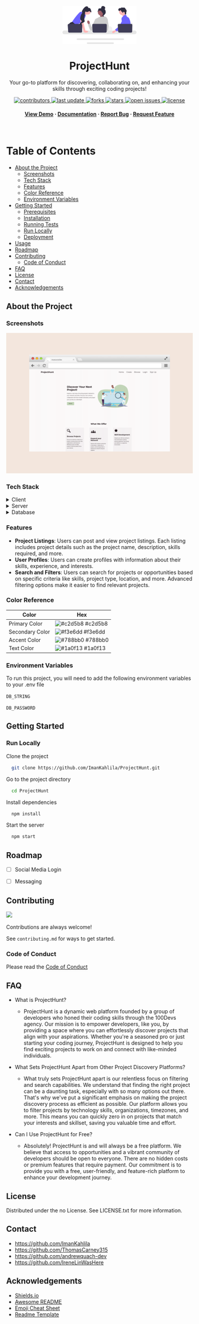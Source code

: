 <div align="center">


  <img src="assets/readme-pic.svg" alt="logo" width="200" height="auto" />
  <h1>ProjectHunt</h1>
  
  <p>
    Your go-to platform for discovering, collaborating on, and enhancing your skills through exciting coding projects!
  </p>
  
  
<!-- Badges -->
<p>
  <a href="https://github.com/Louis3797/awesome-readme-template/graphs/contributors">
    <img src="https://img.shields.io/github/contributors/ImanKahlila/ProjectHunt" alt="contributors" />
  </a>
  <a href="">
    <img src="https://img.shields.io/github/last-commit/ImanKahlila/ProjectHunt" alt="last update" />
  </a>
  <a href="https://github.com/ImanKahlila/ProjectHunt/network/members">
    <img src="https://img.shields.io/github/forks/ImanKahlila/ProjectHunt" alt="forks" />
  </a>
  <a href="https://github.com/ImanKahlila/ProjectHunt/stargazers">
    <img src="https://img.shields.io/github/stars/ImanKahlila/ProjectHunt" alt="stars" />
  </a>
  <a href="https://github.com/ImanKahlila/ProjectHunt/issues/">
    <img src="https://img.shields.io/github/issues/ImanKahlila/ProjectHunt" alt="open issues" />
  </a>
  <a href="https://github.com/ImanKahlila/ProjectHunt/blob/master/LICENSE">
    <img src="https://img.shields.io/github/license/Louis3797/awesome-readme-template.svg" alt="license" />
  </a>
</p>
   
<h4>
    <a href="https://github.com/ImanKahlila/ProjectHunt/">View Demo</a>
  <span> · </span>
    <a href="https://github.com/ImanKahlila/ProjectHunt">Documentation</a>
  <span> · </span>
    <a href="https://github.com/ImanKahlila/ProjectHunt/issues/">Report Bug</a>
  <span> · </span>
    <a href="https://github.com/ImanKahlila/ProjectHunt/issues/">Request Feature</a>
  </h4>
</div>

<br />

<!-- Table of Contents -->
# Table of Contents

- [About the Project](#about-the-project)
  * [Screenshots](#screenshots)
  * [Tech Stack](#tech-stack)
  * [Features](#features)
  * [Color Reference](#color-reference)
  * [Environment Variables](#environment-variables)
- [Getting Started](#getting-started)
  * [Prerequisites](#prerequisites)
  * [Installation](#installation)
  * [Running Tests](#running-tests)
  * [Run Locally](#run-locally)
  * [Deployment](#deployment)
- [Usage](#usage)
- [Roadmap](#roadmap)
- [Contributing](#contributing)
  * [Code of Conduct](#code-of-conduct)
- [FAQ](#faq)
- [License](#license)
- [Contact](#contact)
- [Acknowledgements](#acknowledgements)
  

<!-- About the Project -->
## About the Project


<!-- Screenshots -->
### Screenshots

<div align="center"> 
  <img src="assets/modern-browser-mockup.png" alt="screenshot" />
</div>


<!-- TechStack -->
### Tech Stack

<details>
  <summary>Client</summary>
  <ul>
    <li><a href="https://www.javascript.com/">JavaScript</a></li>
    <li><a href="https://ejs.co/">EJS</a></li>
    <li><a href="">HTML</a></li>
    <li><a href="">CSS</a></li>
  </ul>
</details>

<details>
  <summary>Server</summary>
  <ul>
    <li><a href="https://www.javascript.com/">JavaScript</a></li>
    <li><a href="https://expressjs.com/">Express.js</a></li>
  </ul>
</details>

<details>
<summary>Database</summary>
  <ul>
    <li><a href="https://www.mongodb.com/">MongoDB</a></li>
  </ul>
</details>

<!-- Features -->
### Features

- **Project Listings**: Users can post and view project listings. Each listing includes project details such as the project name, description, skills required, and more.
- **User Profiles**: Users can create profiles with information about their skills, experience, and interests.
- **Search and Filters**: Users can search for projects or opportunities based on specific criteria like skills, project type, location, and more. Advanced filtering options make it easier to find relevant projects.

<!-- Color Reference -->
### Color Reference

| Color             | Hex                                                                |
| ----------------- | ------------------------------------------------------------------ |
| Primary Color | ![#c2d5b8](https://via.placeholder.com/10/c2d5b8?text=+) #c2d5b8 |
| Secondary Color | ![#f3e6dd](https://via.placeholder.com/10/f3e6dd?text=+) #f3e6dd |
| Accent Color | ![#788bb0](https://via.placeholder.com/10/788bb0?text=+) #788bb0 |
| Text Color | ![#1a0f13](https://via.placeholder.com/10/1a0f13?text=+) #1a0f13 |


<!-- Env Variables -->
### Environment Variables

To run this project, you will need to add the following environment variables to your .env file

`DB_STRING`

`DB_PASSWORD`

<!-- Getting Started -->
## Getting Started

<!-- Run Locally -->
### Run Locally

Clone the project

```bash
  git clone https://github.com/ImanKahlila/ProjectHunt.git
```

Go to the project directory

```bash
  cd ProjectHunt
```

Install dependencies

```bash
  npm install
```

Start the server

```bash
  npm start
```


<!-- Roadmap -->
## Roadmap

* [ ] Social Media Login
* [ ] Messaging


<!-- Contributing -->
## Contributing

<a href="https://github.com/Louis3797/awesome-readme-template/graphs/contributors">
  <img src="https://contrib.rocks/image?repo=Louis3797/awesome-readme-template" />
</a>


Contributions are always welcome!

See `contributing.md` for ways to get started.


<!-- Code of Conduct -->
### Code of Conduct

Please read the [Code of Conduct](https://github.com/Louis3797/awesome-readme-template/blob/master/CODE_OF_CONDUCT.md)

<!-- FAQ -->
## FAQ

- What is ProjectHunt?

  + ProjectHunt is a dynamic web platform founded by a group of developers who honed their coding skills through the 100Devs agency. Our mission is to empower developers, like you, by providing a space where you can effortlessly discover projects that align with your aspirations. Whether you're a seasoned pro or just starting your coding journey, ProjectHunt is designed to help you find exciting projects to work on and connect with like-minded individuals.

- What Sets ProjectHunt Apart from Other Project Discovery Platforms?

  + What truly sets ProjectHunt apart is our relentless focus on filtering and search capabilities. We understand that finding the right project can be a daunting task, especially with so many options out there. That's why we've put a significant emphasis on making the project discovery process as efficient as possible. Our platform allows you to filter projects by technology skills, organizations, timezones, and more. This means you can quickly zero in on projects that match your interests and skillset, saving you valuable time and effort.

- Can I Use ProjectHunt for Free?

  + Absolutely! ProjectHunt is and will always be a free platform. We believe that access to opportunities and a vibrant community of developers should be open to everyone. There are no hidden costs or premium features that require payment. Our commitment is to provide you with a free, user-friendly, and feature-rich platform to enhance your development journey.


<!-- License -->
## License

Distributed under the no License. See LICENSE.txt for more information.


<!-- Contact -->
## Contact
- https://github.com/ImanKahlila
- https://github.com/ThomasCarney315
- https://github.com/andrewquach-dev
- https://github.com/IreneLinWasHere


<!-- Acknowledgments -->
## Acknowledgements

 - [Shields.io](https://shields.io/)
 - [Awesome README](https://github.com/matiassingers/awesome-readme)
 - [Emoji Cheat Sheet](https://github.com/ikatyang/emoji-cheat-sheet/blob/master/README.md#travel--places)
 - [Readme Template](https://github.com/othneildrew/Best-README-Template)

